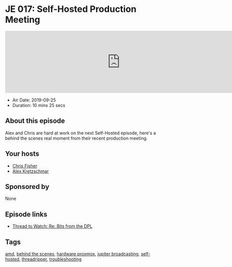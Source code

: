 # JE 017: Self-Hosted Production Meeting

<iframe src="https://player.fireside.fm/v2/WTrMvATU+hKDDV6oB?theme=dark" width="740" height="200" frameborder="0" scrolling="no"></iframe>

* Air Date: 2019-09-25
* Duration: 10 mins 25 secs

## About this episode

Alex and Chris are hard at work on the next Self-Hosted episode, here's a behind the scenes real moment from their recent production meeting.

## Your hosts
* [Chris Fisher](https://extras.show//hosts/chrislas)
* [Alex Kretzschmar](https://extras.show//hosts/alexktz)

## Sponsored by

None



## Episode links

  * [Thread to Watch: Re: Bits from the DPL](https://lists.debian.org/debian-devel/2019/09/msg00307.html "Thread to Watch: Re: Bits from the DPL")



## Tags

[amd](https://extras.show//tags/amd), [behind the scenes](https://extras.show//tags/behind%20the%20scenes), [hardware proxmox](https://extras.show//tags/hardware%20proxmox), [jupiter broadcasting](https://extras.show//tags/jupiter%20broadcasting), [self-hosted](https://extras.show//tags/self-hosted), [threadripper](https://extras.show//tags/threadripper), [troubleshooting](https://extras.show//tags/troubleshooting)